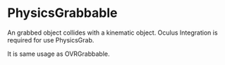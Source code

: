 # PhysicsGrabbable
An grabbed object collides with a kinematic object. Oculus Integration is required for use PhysicsGrab.

It is same usage as OVRGrabbable.
